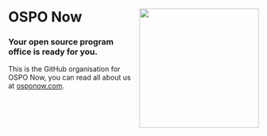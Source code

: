 # OSPO Now  <img src="https://github.com/osponow/.github/assets/25639974/182d05bb-b7d5-41a4-a7ff-6562d7fb8a4b" align="right" width = "240" />

### Your open source program office is ready for you.

This is the GitHub organisation for OSPO Now, you can read all about us at [osponow.com](https://osponow.com/).
